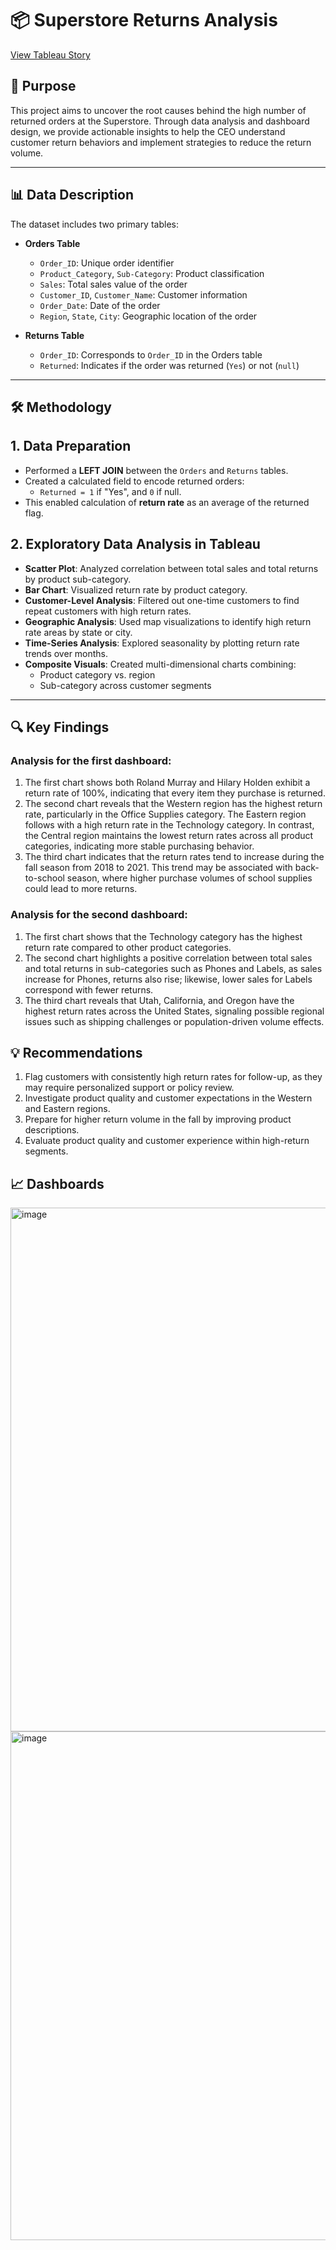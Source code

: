 # 📦 Superstore Returns Analysis
[View Tableau Story](https://public.tableau.com/app/profile/bushra.abukarn5239/viz/Book2_17505217924420/ReturnRateTrendsDashboard?publish=yes)

## 📌 Purpose
This project aims to uncover the root causes behind the high number of returned orders at the Superstore. Through data analysis and dashboard design, we provide actionable insights to help the CEO understand customer return behaviors and implement strategies to reduce the return volume.

---

## 📊 Data Description

The dataset includes two primary tables:

- **Orders Table**
  - `Order_ID`: Unique order identifier  
  - `Product_Category`, `Sub-Category`: Product classification  
  - `Sales`: Total sales value of the order  
  - `Customer_ID`, `Customer_Name`: Customer information  
  - `Order_Date`: Date of the order  
  - `Region`, `State`, `City`: Geographic location of the order  

- **Returns Table**
  - `Order_ID`: Corresponds to `Order_ID` in the Orders table  
  - `Returned`: Indicates if the order was returned (`Yes`) or not (`null`)  

---

## 🛠️ Methodology
## 1. Data Preparation

- Performed a **LEFT JOIN** between the `Orders` and `Returns` tables.  
- Created a calculated field to encode returned orders:  
  - `Returned = 1` if "Yes", and `0` if null.  
- This enabled calculation of **return rate** as an average of the returned flag.

## 2. Exploratory Data Analysis in Tableau

- **Scatter Plot**: Analyzed correlation between total sales and total returns by product sub-category.  
- **Bar Chart**: Visualized return rate by product category.  
- **Customer-Level Analysis**: Filtered out one-time customers to find repeat customers with high return rates.  
- **Geographic Analysis**: Used map visualizations to identify high return rate areas by state or city.  
- **Time-Series Analysis**: Explored seasonality by plotting return rate trends over months.  
- **Composite Visuals**: Created multi-dimensional charts combining:
  - Product category vs. region
  - Sub-category across customer segments
 
---
## 🔍 Key Findings
### Analysis for the first dashboard:
1. The first chart shows both Roland Murray and Hilary Holden exhibit a return rate of 100%, indicating that every item they purchase is returned. 
2. The second chart reveals that the Western region has the highest return rate, particularly in the Office Supplies category. The Eastern region follows with a high return rate in the Technology category. In contrast, the Central region maintains the lowest return rates across all product categories, indicating more stable purchasing behavior. 
3. The third chart indicates that the return rates tend to increase during the fall season from 2018 to 2021. This trend may be associated with back-to-school season, where higher purchase volumes of school supplies could lead to more returns.
   
### Analysis for the second dashboard: 
1. The first chart shows that the Technology category has the highest return rate compared to other product categories. 
2. The second chart highlights a positive correlation between total sales and total returns in sub-categories such as Phones and Labels, as sales increase for Phones, returns also rise; likewise, lower sales for Labels correspond with fewer returns. 
3. The third chart reveals that Utah, California, and Oregon have the highest return rates across the United States, signaling possible regional issues such as shipping challenges or population-driven volume effects. 

## 💡 Recommendations
1. Flag customers with consistently high return rates for follow-up, as they may require personalized support or policy review. 
2. Investigate product quality and customer expectations in the Western and Eastern regions. 
3. Prepare for higher return volume in the fall by improving product descriptions. 
4. Evaluate product quality and customer experience within high-return segments.
## 📈 Dashboards 
<img width="1092" height="838" alt="image" src="https://github.com/user-attachments/assets/79147d31-b83b-4470-869a-79338591b182" />

<img width="1071" height="814" alt="image" src="https://github.com/user-attachments/assets/9b57be8f-ba5a-42dc-95eb-5a2dceaa26e3" />
